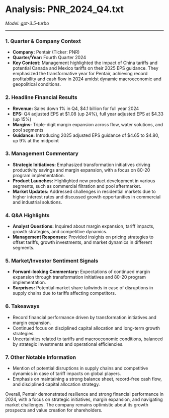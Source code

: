 # Analysis: PNR_2024_Q4.txt

*Model: gpt-3.5-turbo*

---

### 1. Quarter & Company Context
- **Company:** Pentair (Ticker: PNR)
- **Quarter/Year:** Fourth Quarter 2024
- **Key Context:** Management highlighted the impact of China tariffs and potential Canada and Mexico tariffs on their 2025 EPS guidance. They emphasized the transformative year for Pentair, achieving record profitability and cash flow in 2024 amidst dynamic macroeconomic and geopolitical conditions.

### 2. Headline Financial Results
- **Revenue:** Sales down 1% in Q4, $4.1 billion for full year 2024
- **EPS:** Q4 adjusted EPS at $1.08 (up 24%), full year adjusted EPS at $4.33 (up 15%)
- **Margins:** Triple-digit margin expansion across flow, water solutions, and pool segments
- **Guidance:** Introducing 2025 adjusted EPS guidance of $4.65 to $4.80, up 9% at the midpoint

### 3. Management Commentary
- **Strategic Initiatives:** Emphasized transformation initiatives driving productivity savings and margin expansion, with a focus on 80-20 program implementation.
- **Product Launches:** Highlighted new product development in various segments, such as commercial filtration and pool aftermarket.
- **Market Updates:** Addressed challenges in residential markets due to higher interest rates and discussed growth opportunities in commercial and industrial solutions.

### 4. Q&A Highlights
- **Analyst Questions:** Inquired about margin expansion, tariff impacts, growth strategies, and competitive dynamics.
- **Management Responses:** Provided insights on pricing strategies to offset tariffs, growth investments, and market dynamics in different segments.

### 5. Market/Investor Sentiment Signals
- **Forward-looking Commentary:** Expectations of continued margin expansion through transformation initiatives and 80-20 program implementation.
- **Surprises:** Potential market share tailwinds in case of disruptions in supply chains due to tariffs affecting competitors.

### 6. Takeaways
- Record financial performance driven by transformation initiatives and margin expansion.
- Continued focus on disciplined capital allocation and long-term growth strategies.
- Uncertainties related to tariffs and macroeconomic conditions, balanced by strategic investments and operational efficiencies.

### 7. Other Notable Information
- Mention of potential disruptions in supply chains and competitive dynamics in case of tariff impacts on global players.
- Emphasis on maintaining a strong balance sheet, record-free cash flow, and disciplined capital allocation strategy.

Overall, Pentair demonstrated resilience and strong financial performance in 2024, with a focus on strategic initiatives, margin expansion, and navigating market challenges. The company remains optimistic about its growth prospects and value creation for shareholders.